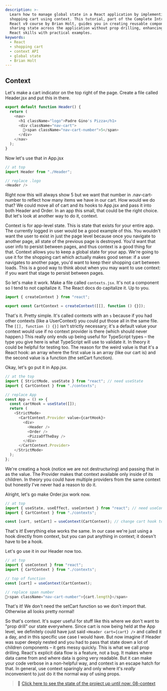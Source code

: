 ```yaml
---
description: >-
  Learn how to manage global state in a React application by implementing a
  shopping cart using context. This tutorial, part of the Complete Intro to
  React v9 course by Brian Holt, guides you in creating reusable components and
  sharing state across the application without prop drilling, enhancing your
  React skills with practical examples.
keywords:
  - React
  - shopping cart
  - context API
  - global state
  - Brian Holt
---
```


## Context

Let's make a cart indicator on the top right of the page. Create a file called Header.jsx and put this in there.

```javascript
export default function Header() {
  return (
    <nav>
      <h1 className="logo">Padre Gino's Pizza</h1>
      <div className="nav-cart">
        🛒<span className="nav-cart-number">5</span>
      </div>
    </nav>
  );
}
```

Now let's use that in App.jsx

```javascript
// at top
import Header from "./Header";

// replace .logo
<Header />
```

Right now this will always show 5 but we want that number in .nav-cart-number to reflect how many items we have in our cart. How would we do that? We could move all of cart and its hooks to App.jsx and pass it into both Header and Order. In an app this small, that could be the right choice. But let's look at another way to do it, context.

Context is for app-level state. This is state that exists for your entire app. The currently logged in user would be a good example of this. You wouldn't want the user to exist in just the page level because once you navigate to another page, all state of the previous page is destroyed. You'd want that user info to persist between pages, and thus context is a good thing for that. Context allows you to keep a global state for your app. We're going to use it for the shopping cart which actually makes good sense: if a user navigates to another page, you'd want to keep their shopping cart between loads. This is a good way to think about when you may want to use context: if you want that stage to persist between pages.

So let's make it work. Make a file called `contexts.jsx`. It's not a component so I tend to not capitalize it. The React docs do capitalize it. Up to you.

```javascript
import { createContext } from "react";

export const CartContext = createContext([[], function () {}]);
```

That's it. Pretty simple. It's called contexts with an `s` because if you had other contexts (like a UserContext) you could put those all in the same file. The `[[], function () {}]` isn't strictly necessary; it's a default value your context would use if no context provider is there (which should never happen.) This really only ends up being useful for TypeScript types – the type you give here is what TypeScript will use to validate it. In theory it could be helpful for testing too. The reason for the weird value is that it's a React hook: an array where the first value is an array (like our cart is) and the second value is a function (the setCart function).

Okay, let's go put it in App.jsx.

```javascript
// at the top
import { StrictMode, useState } from "react"; // need useState
import { CartContext } from "./contexts";

// replace App
const App = () => {
  const cartHook = useState([]);
  return (
    <StrictMode>
      <CartContext.Provider value={cartHook}>
        <div>
          <Header />
          <Order />
          <PizzaOfTheDay />
        </div>
      </CartContext.Provider>
    </StrictMode>
  );
};
```

We're creating a hook (notice we are not destructuring) and passing that in as the value. The Provider makes that context available only inside of its children. In theory you could have multiple providers from the same context but honestly I've never had a reason to do it.

Alright, let's go make Order.jsx work now.

```javascript
// at top
import { useState, useEffect, useContext } from "react"; // need useContext
import { CartContext } from "./contexts";

const [cart, setCart] = useContext(CartContext); // change cart hook to use context
```

That's it! Everything else works the same. In our case we're just using a hook directly from context, but you can put anything in context; it doesn't have to be a hook.

Let's go use it in our Header now too.

```javascript
// at top
import { useContext } from "react";
import { CartContext } from "./contexts";

// top of function
const [cart] = useContext(CartContext);

// replace span number
🛒<span className="nav-cart-number">{cart.length}</span>
```

That's it! We don't need the setCart function so we don't import that. Otherwise all looks pretty normal!

So that's context. It's super useful for stuff like this where we don't want to "prop drill" our state everywhere. Since cart is now being held at the App level, we definitely could have just said `<Header cart={cart} />` and called it a day, and in this specific use case I would have. But now imagine if Header was super deeply nested and you had to pass that state down a lot of children components – it gets messy quickly. This is what we call prop drilling. React's explicit data flow is a feature, not a bug. It makes where data came from and where data is going very readable. But it can make your code verbose in a non-helpful way, and context is an escape hatch for that. In general, use context sparingly and only where it's _really_ inconvenient to just do it the normal way of using props.

> 🏁 [Click here to see the state of the project up until now: 08-context][step]

[step]: https://github.com/AymenSakouhi/citr-v9-project/tree/master/08-context
